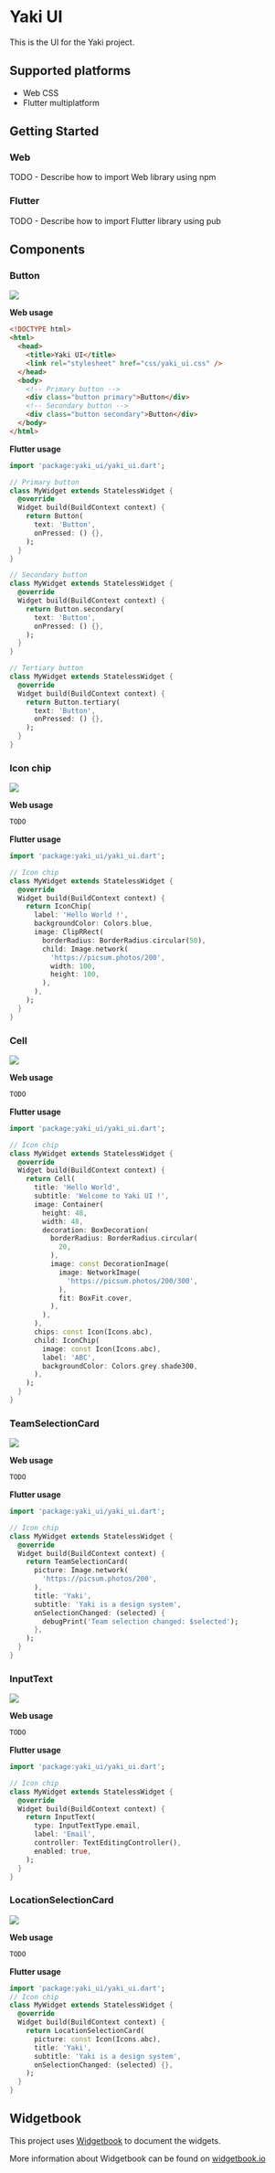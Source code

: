 # Yaki UI

This is the UI for the Yaki project.

## Supported platforms

- Web CSS
- Flutter multiplatform

## Getting Started

### Web

TODO - Describe how to import Web library using npm

### Flutter

TODO - Describe how to import Flutter library using pub

## Components

### Button

![](flutter/test/goldens/button_grid.png)

**Web usage**

```html
<!DOCTYPE html>
<html>
  <head>
    <title>Yaki UI</title>
    <link rel="stylesheet" href="css/yaki_ui.css" />
  </head>
  <body>
    <!-- Primary button -->
    <div class="button primary">Button</div>
    <!-- Secondary button -->
    <div class="button secondary">Button</div>
  </body>
</html>
```

**Flutter usage**

```dart
import 'package:yaki_ui/yaki_ui.dart';

// Primary button
class MyWidget extends StatelessWidget {
  @override
  Widget build(BuildContext context) {
    return Button(
      text: 'Button',
      onPressed: () {},
    );
  }
}

// Secondary button
class MyWidget extends StatelessWidget {
  @override
  Widget build(BuildContext context) {
    return Button.secondary(
      text: 'Button',
      onPressed: () {},
    );
  }
}

// Tertiary button
class MyWidget extends StatelessWidget {
  @override
  Widget build(BuildContext context) {
    return Button.tertiary(
      text: 'Button',
      onPressed: () {},
    );
  }
}
```

### Icon chip

![](flutter/test/goldens/icon_chip_grid.png)

**Web usage**

```html
TODO
```

**Flutter usage**

```dart
import 'package:yaki_ui/yaki_ui.dart';

// Icon chip
class MyWidget extends StatelessWidget {
  @override
  Widget build(BuildContext context) {
    return IconChip(
      label: 'Hello World !',
      backgroundColor: Colors.blue,
      image: ClipRRect(
        borderRadius: BorderRadius.circular(50),
        child: Image.network(
          'https://picsum.photos/200',
          width: 100,
          height: 100,
        ),
      ),
    );
  }
}
```

### Cell

![](flutter/test/goldens/cell_grid.png)

**Web usage**

```html
TODO
```

**Flutter usage**

```dart
import 'package:yaki_ui/yaki_ui.dart';

// Icon chip
class MyWidget extends StatelessWidget {
  @override
  Widget build(BuildContext context) {
    return Cell(
      title: 'Hello World',
      subtitle: 'Welcome to Yaki UI !',
      image: Container(
        height: 48,
        width: 48,
        decoration: BoxDecoration(
          borderRadius: BorderRadius.circular(
            20,
          ),
          image: const DecorationImage(
            image: NetworkImage(
              'https://picsum.photos/200/300',
            ),
            fit: BoxFit.cover,
          ),
        ),
      ),
      chips: const Icon(Icons.abc),
      child: IconChip(
        image: const Icon(Icons.abc),
        label: 'ABC',
        backgroundColor: Colors.grey.shade300,
      ),
    );
  }
}
```

### TeamSelectionCard

![](flutter/test/goldens/team_selection_card_grid.png)

**Web usage**

```html
TODO
```

**Flutter usage**

```dart
import 'package:yaki_ui/yaki_ui.dart';

// Icon chip
class MyWidget extends StatelessWidget {
  @override
  Widget build(BuildContext context) {
    return TeamSelectionCard(
      picture: Image.network(
        'https://picsum.photos/200',
      ),
      title: 'Yaki',
      subtitle: 'Yaki is a design system',
      onSelectionChanged: (selected) {
        debugPrint('Team selection changed: $selected');
      },
    );
  }
}
```

### InputText

![](flutter/test/goldens/input_text_grid.png)

**Web usage**

```html
TODO
```

**Flutter usage**

```dart
import 'package:yaki_ui/yaki_ui.dart';

// Icon chip
class MyWidget extends StatelessWidget {
  @override
  Widget build(BuildContext context) {
    return InputText(
      type: InputTextType.email,
      label: 'Email',
      controller: TextEditingController(),
      enabled: true,
    );
  }
}
```

### LocationSelectionCard

![](flutter/test/goldens/location_selection_card_grid.png)

**Web usage**

```html
TODO
```

**Flutter usage**

```dart
import 'package:yaki_ui/yaki_ui.dart';
// Icon chip
class MyWidget extends StatelessWidget {
  @override
  Widget build(BuildContext context) {
    return LocationSelectionCard(
      picture: const Icon(Icons.abc),
      title: 'Yaki',
      subtitle: 'Yaki is a design system',
      onSelectionChanged: (selected) {},
    );
  }
}
```

## Widgetbook

This project uses [Widgetbook](https://pub.dev/packages/widgetbook) to document the widgets.

More information about Widgetbook can be found on [widgetbook.io](https://www.widgetbook.io/)
